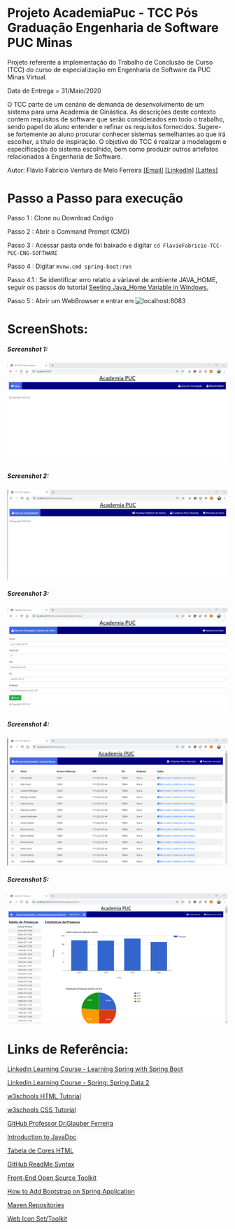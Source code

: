 # Projeto AcademiaPuc - TCC Pós Graduação Engenharia de Software PUC Minas

Projeto referente a implementação do Trabalho de Conclusão de Curso (TCC) 
do curso de especialização em  Engenharia de Software da PUC Minas Virtual. 
 
Data de Entrega = 31/Maio/2020
 
O TCC parte de um cenário de demanda de desenvolvimento de um sistema para
uma Academia de Ginástica. As descrições deste contexto contem requisitos
de software que serão considerados em todo o trabalho, sendo papel do aluno
entender e refinar os requisitos fornecidos. Sugere-se fortemente ao aluno 
procurar conhecer sistemas semelhantes ao que irá escolher, a título de 
inspiração. O objetivo do TCC é realizar a modelagem e especificação do 
sistema escolhido, bem como produzir outros artefatos relacionados à 
Engenharia de Software.
 
Autor: Flávio Fabrício Ventura de Melo Ferreira [[Email]](mailto:flaviofabricio@gmail.com)  [[LinkedIn]](https://www.linkedin.com/in/flaviofabricioferreira) [[Lattes]](http://lattes.cnpq.br/3613833986194000)    


# Passo a Passo para execução

Passo 1 : Clone ou Download Codigo

Passo 2 : Abrir o Command Prompt (CMD)

Passo 3 : Acessar pasta onde foi baixado e digitar `cd FlavioFabricio-TCC-PUC-ENG-SOFTWARE`

Passo 4 : Digitar `mvnw.cmd spring-boot:run`

Passo 4.1 : Se identificar erro relatio a váriavel de ambiente JAVA_HOME, seguir os passos do tutorial [Seeting Java_Home Variable in Windows.](https://confluence.atlassian.com/doc/setting-the-java_home-variable-in-windows-8895.html)

Passo 5 : Abrir um WebBrowser e entrar em ![localhost:8083](localhost:8083)

# ScreenShots: 

##### Screenshot 1:

![Screenshot 1](https://github.com/flaviofabricioferreira/TCC_PUC_Eng_Software_AcademiaPuc_FF/blob/master/docs/screenshots/screenshot1.png)

##### Screenshot 2:

![Screenshot 2](https://github.com/flaviofabricioferreira/TCC_PUC_Eng_Software_AcademiaPuc_FF/blob/master/docs/screenshots/screenshot2.png)

##### Screenshot 3:

![Screenshot 3](https://github.com/flaviofabricioferreira/TCC_PUC_Eng_Software_AcademiaPuc_FF/blob/master/docs/screenshots/screenshot3.png)

##### Screenshot 4:

![Screenshot 4](https://github.com/flaviofabricioferreira/TCC_PUC_Eng_Software_AcademiaPuc_FF/blob/master/docs/screenshots/screenshot4.png)

##### Screenshot 5:

![Screenshot 5](https://github.com/flaviofabricioferreira/TCC_PUC_Eng_Software_AcademiaPuc_FF/blob/master/docs/screenshots/screenshot5.png)


# Links de Referência: 

[Linkedin Learning Course - Learning Spring with Spring Boot](https://www.linkedin.com/learning/learning-spring-with-spring-boot-2/learn-rapid-development-with-spring-boot)

[Linkedin Learning Course - Spring: Spring Data 2](https://www.linkedin.com/learning/spring-spring-data-2/welcome)

[w3schools HTML Tutorial](https://www.w3schools.com/html/)

[w3schools CSS Tutorial](https://www.w3schools.com/css/)

[GitHub Professor Dr.Glauber Ferreira](https://github.com/glauberferreira/ifal-ensino/tree/master/spring)

[Introduction to JavaDoc](https://www.baeldung.com/javadoc)

[Tabela de Cores HTML](https://celke.com.br/artigo/tabela-de-cores-html-nome-hexadecimal-rgb)

[GitHub ReadMe Syntax](https://help.github.com/en/github/writing-on-github/basic-writing-and-formatting-syntax)

[Front-End Open Source Toolkit](https://getbootstrap.com/)

[How to Add Bootstrap on Spring Application](https://meet.google.com/linkredirect?authuser=0&dest=https%3A%2F%2Fwww.baeldung.com%2Fmaven-webjars)

[Maven Repositories](https://mvnrepository.com/)

[Web Icon Set/Toolkit](https://fontawesome.com/)



